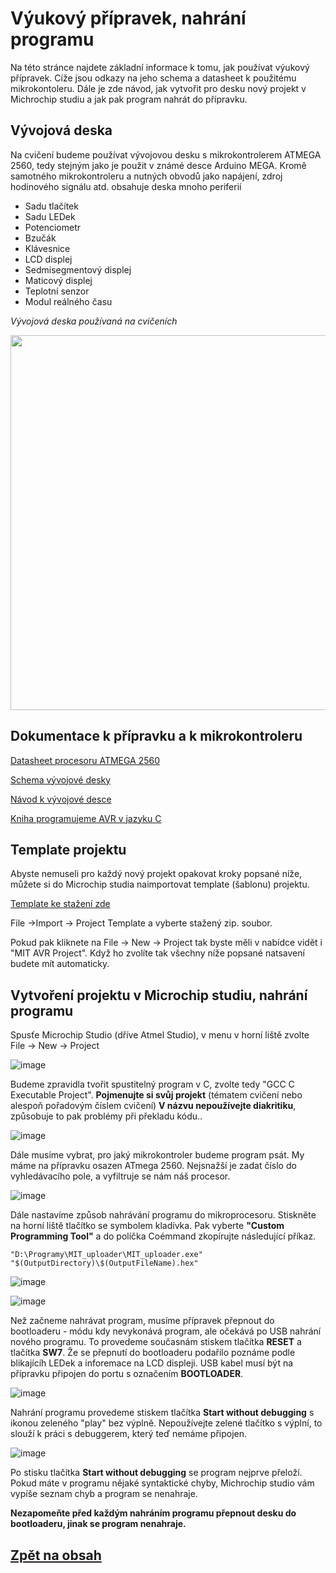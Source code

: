 # Výukový přípravek, nahrání programu
Na této stránce najdete základní informace k tomu, jak používat výukový přípravek. Cíže jsou odkazy na jeho schema a datasheet k použitému mikrokontoleru. Dále je zde návod, jak vytvořit pro desku nový projekt v Michrochip studiu a jak pak program nahrát do přípravku.

## Vývojová deska
Na cvičení budeme používat vývojovou desku s mikrokontrolerem ATMEGA 2560, tedy stejným jako je použit v známé desce Arduino MEGA. 
Kromě samotného mikrokontroleru a nutných obvodů jako napájení, zdroj hodinového signálu atd. obsahuje deska mnoho periferií
- Sadu tlačítek
- Sadu LEDek
- Potenciometr
- Bzučák
- Klávesnice
- LCD displej 
- Sedmisegmentový displej
- Maticový displej
- Teplotní senzor
- Modul reálného času

*Vývojová deska používaná na cvičeních*

<img src="https://github.com/user-attachments/assets/de16f7ad-a684-4414-b524-4fa95ec349ab" width="600"/>

## Dokumentace k přípravku a k mikrokontroleru

[Datasheet procesoru ATMEGA 2560](files/Atmel-AVR-2560_datasheet.pdf)

[Schema vývojové desky](files/Development_board_schematics.pdf)

[Návod k vývojové desce](files/Development_board_manual.pdf)

[Kniha programujeme AVR v jazyku C](files/Programujeme_AVR_kniha.pdf)


## Template projektu
Abyste nemuseli pro každý nový projekt opakovat kroky popsané níže, můžete si do Microchip studia naimportovat template (šablonu) projektu.

[Template ke stažení zde](files/MIT_AVR_Project.zip)

File ->Import -> Project Template a vyberte stažený zip. soubor.

Pokud pak kliknete na File -> New -> Project tak byste měli v nabídce vidět i "MIT AVR Project". Když ho zvolíte tak všechny níže popsané natsavení budete mít automaticky.

## Vytvoření projektu v Microchip studiu, nahrání programu

Spusťe Microchip Studio (dříve Atmel Studio), v menu v horní liště zvolte File -> New -> Project

![image](https://github.com/user-attachments/assets/aa919c1f-594a-49fd-a912-9b61d87441b2)

Budeme zpravidla tvořit spustitelný program v C, zvolte tedy "GCC C Executable Project". 
**Pojmenujte si svůj projekt** (tématem cvičení nebo alespoň pořadovým číslem cvičení) **V názvu nepoužívejte diakritiku**, způsobuje to pak problémy při překladu kódu..

![image](https://github.com/user-attachments/assets/5c640afd-3f97-4828-8b5d-d5ffea3616b7)

Dále musíme vybrat,  pro jaký mikrokontroler budeme program psát. My máme na přípravku osazen ATmega 2560. Nejsnažší je zadat číslo do vyhledávacího pole, a vyfiltruje se nám náš procesor.

![image](https://github.com/user-attachments/assets/97a953d3-25b5-4d0a-97a5-5d5c021d3f8e)

Dále nastavíme způsob nahrávání programu do mikroprocesoru. Stiskněte na horní liště tlačítko se symbolem kladívka. Pak vyberte **"Custom Programming Tool"** a do políčka Coémmand zkopírujte následující příkaz.

```
"D:\Programy\MIT_uploader\MIT_uploader.exe" "$(OutputDirectory)\$(OutputFileName).hex"
```

![image](https://github.com/user-attachments/assets/1ff0f475-73e1-4d79-b0c5-620359463e6e)

![image](https://github.com/user-attachments/assets/d367a7fe-4eb9-4ac8-8374-db870ae08fb2)

Než začneme nahrávat program, musíme přípravek přepnout do bootloaderu - módu kdy nevykonává program, ale očekává po USB nahrání nového programu. To provedeme současnám stiskem tlačítka **RESET** a tlačítka **SW7**. Že se přepnutí do bootloaderu podařilo poznáme podle blikajícíh LEDek a inforemace na LCD displeji. USB kabel musí být na přípravku připojen do portu s označením **BOOTLOADER**. 

![image](https://github.com/user-attachments/assets/6de86f22-5bb2-4a9c-ba01-39f1d94888cb)

Nahrání programu provedeme stiskem tlačítka **Start without debugging** s ikonou zeleného "play" bez výplně. Nepoužívejte zelené tlačítko s výplní, to slouží k práci s debuggerem, který teď nemáme připojen.

![image](https://github.com/user-attachments/assets/5e312a0f-b14d-48ef-bf75-16c202befd94)

Po stisku tlačítka **Start without debugging** se program nejprve přeloží. Pokud máte v programu nějaké syntaktické chyby, Michrochip studio vám vypíše seznam chyb a program se nenahraje. 

**Nezapomeňte před každým nahráním programu přepnout desku do bootloaderu, jinak se program nenahraje.**


## [Zpět na obsah](README.md)
